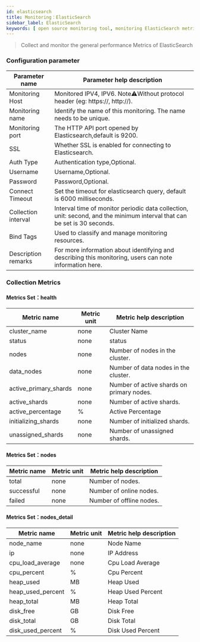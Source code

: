 ```yaml
---
id: elasticsearch
title: Monitoring：ElasticSearch
sidebar_label: ElasticSearch
keywords: [ open source monitoring tool, monitoring ElasticSearch metrics ]
---
```


> Collect and monitor the general performance Metrics of ElasticSearch

### Configuration parameter

|   Parameter name    |                                                Parameter help description                                                |
|---------------------|--------------------------------------------------------------------------------------------------------------------------|
| Monitoring Host     | Monitored IPV4, IPV6. Note⚠️Without protocol header (eg: https://, http://).                                             |
| Monitoring name     | Identify the name of this monitoring. The name needs to be unique.                                                       |
| Monitoring port     | The HTTP API port opened by Elasticsearch,default is 9200.                                                               |
| SSL                 | Whether SSL is enabled for connecting to Elasticsearch.                                                                  |
| Auth Type           | Authentication type,Optional.                                                                                            |
| Username            | Username,Optional.                                                                                                       |
| Password            | Password,Optional.                                                                                                       |
| Connect Timeout     | Set the timeout for elasticsearch query, default is 6000 milliseconds.                                                   |
| Collection interval | Interval time of monitor periodic data collection, unit: second, and the minimum interval that can be set is 30 seconds. |
| Bind Tags           | Used to classify and manage monitoring resources.                                                                        |
| Description remarks | For more information about identifying and describing this monitoring, users can note information here.                  |

### Collection Metrics

#### Metrics Set：health

|      Metric name      | Metric unit |          Metric help description          |
|-----------------------|-------------|-------------------------------------------|
| cluster_name          | none        | Cluster Name                              |
| status                | none        | status                                    |
| nodes                 | none        | Number of nodes in the cluster.           |
| data_nodes            | none        | Number of data nodes in the cluster.      |
| active_primary_shards | none        | Number of active shards on primary nodes. |
| active_shards         | none        | Number of active shards.                  |
| active_percentage     | %           | Active Percentage                         |
| initializing_shards   | none        | Number of initialized shards.             |
| unassigned_shards     | none        | Number of unassigned shards.              |

#### Metrics Set：nodes

| Metric name | Metric unit | Metric help description  |
|-------------|-------------|--------------------------|
| total       | none        | Number of nodes.         |
| successful  | none        | Number of online nodes.  |
| failed      | none        | Number of offline nodes. |

#### Metrics Set：nodes_detail

|    Metric name    | Metric unit | Metric help description |
|-------------------|-------------|-------------------------|
| node_name         | none        | Node Name               |
| ip                | none        | IP Address              |
| cpu_load_average  | none        | Cpu Load Average        |
| cpu_percent       | %           | Cpu Percent             |
| heap_used         | MB          | Heap Used               |
| heap_used_percent | %           | Heap Used Percent       |
| heap_total        | MB          | Heap Total              |
| disk_free         | GB          | Disk Free               |
| disk_total        | GB          | Disk Total              |
| disk_used_percent | %           | Disk Used Percent       |

